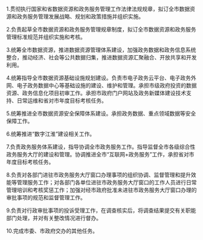1.贯彻执行国家和省数据资源和政务服务管理工作法律法规规章，拟订全市数据资源和政务服务管理发展战略、规划和政策措施并组织实施。

2.负责起草全市数据资源和政务服务管理规章制度，拟订全市数据资源和政务服务管理标准规范并组织实施和考核。

3.统筹全市数据资源，推进数据资源管理体系建设，加强政务数据和政务信息系统整合，推动经济、社会等公共数据归集，推进数据资源汇聚融合、开放共享和开发利用。

4.统筹指导全市数据资源基础设施规划建设。负责市电子政务云平台、电子政务外网、电子政务数据中心等基础设施的建设、维护和管理。承担市级政府投资的数据资源、政务信息化项目初审工作。承担市政府门户网站及政务新媒体建设技术支持、日常运维和省对市年度目标考核任务。

5.统筹推进全市数据资源安全保障体系建设。承担政务数据、重点领域数据等安全保障工作。

6.统筹推进“数字江淮”建设相关工作。

7.负责政务服务体系建设，指导协调全市政务服务工作。指导监督全市各级综合性政务服务大厅的建设和管理。协调推进全市“互联网+政务服务”工作，承担省对市年度目标考核任务。

8.负责对各部门进驻市政务服务大厅窗口办理事项的组织协调、监督管理和提升效能等管理服务工作；对各部门各单位进驻市政务服务大厅窗口的工作人员进行日常管理培训和考核奖惩工作；加强对经市政府批准未进驻市政务服务大厅窗口办理的审批事项的规范和监督管理工作。

9.负责对行政审批事项的投诉受理工作，在调查核实后，将调查结果提交有关职能部门处理，并对有关整改情况进行督办。

10.完成市委、市政府交办的其他任务。
